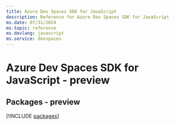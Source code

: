 ```yaml
---
title: Azure Dev Spaces SDK for JavaScript
description: Reference for Azure Dev Spaces SDK for JavaScript
ms.date: 07/31/2024
ms.topic: reference
ms.devlang: javascript
ms.service: devspaces
---
```

# Azure Dev Spaces SDK for JavaScript - preview
## Packages - preview
[!INCLUDE [packages](dev-spaces-index.md)]